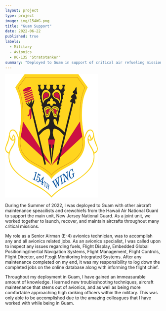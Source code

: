```yaml
---
layout: project
type: project
image: img/154WG.png
title: "Guam Support"
date: 2022-06-22
published: true
labels:
  - Military
  - Avionics
  - KC-135 'Stratotanker'
summary: "Deployed to Guam in support of critical air refueling missions."
---
```


<img class="img-fluid" src="../img/154WG.png"
    width="300"
    height="400"  />

During the Summer of 2022, I was deployed to Guam with other aircraft maintenance speacilists and crewchiefs from the Hawaii Air National Guard to support the main unit, New Jersey National Guard. As a joint unit, we worked together to launch, recover, and maintain aircrafts throughout many critical missions.

My role as a Senior Airman (E-4) avionics technician, was to accomplish any and all avionics related jobs. As an avionics specialist, I was called upon to inspect any issues regarding fuels, Flight Display, Embedded Global Positioning/Inertial Navigation Systems, Flight Management, Flight Controls, Flight Director, and F;ogjt Monitoring Integrated Systems. After any maintenance completed on my end, it was my responsibility to log down the completed jobs on the online database along with informing the flight chief.

Throughout my deployment in Guam, I have gained an immeasurable amount of knowledge. I learned new troubleshooting techniques, aircraft maintenance that stems out of avionics, and as well as being more comfortable approaching high ranking officers within the military. This was only able to be accomplished due to the amazing colleagues that I have worked with while being in Guam.
